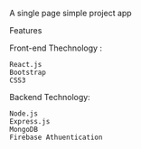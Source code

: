 A single page simple project app 

Features

  Front-end Thechnology :

    React.js
    Bootstrap
    CSS3

  Backend Technology:

    Node.js
    Express.js
    MongoDB
    Firebase Athuentication
